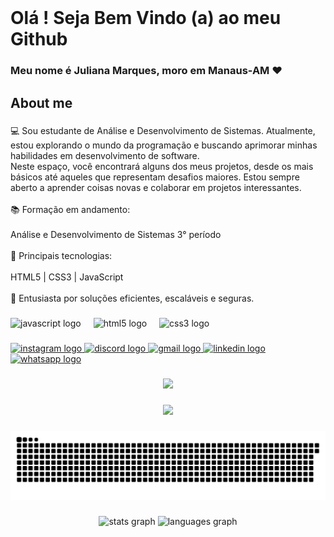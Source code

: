 <br clear="both">

<h1 align="left">Olá ! Seja Bem Vindo (a) ao meu Github</h1>

###

<h3 align="left">Meu nome é Juliana Marques, moro em Manaus-AM ♥</h3>

###

<h2 align="left">About me</h2>

### 

<p align="left">💻 Sou estudante de Análise e Desenvolvimento de Sistemas. Atualmente, estou explorando o mundo da programação e buscando aprimorar minhas habilidades em desenvolvimento de software. <br>Neste espaço, você encontrará alguns dos meus projetos, desde os mais básicos até aqueles que representam desafios maiores. Estou sempre aberto a aprender coisas novas e colaborar em projetos interessantes. <br><br>📚 Formação em andamento:<br><br>Análise e Desenvolvimento de Sistemas 3° período <br><br>🚀 Principais tecnologias:<br><br>HTML5  | CSS3 | JavaScript  <br><br>🌟 Entusiasta por soluções eficientes, escaláveis e seguras.</p>

###

<div align="left">
  <img src="https://cdn.jsdelivr.net/gh/devicons/devicon/icons/javascript/javascript-original.svg" height="30" alt="javascript logo"  />
  <img width="12" />
  <img src="https://cdn.jsdelivr.net/gh/devicons/devicon/icons/html5/html5-original.svg" height="30" alt="html5 logo"  />
  <img width="12" />
  <img src="https://cdn.jsdelivr.net/gh/devicons/devicon/icons/css3/css3-original.svg" height="30" alt="css3 logo"  />
</div>

###

<div align="left">
  <a href="https://www.instagram.com/stories/juuhcrvg_/" target="_blank">
  <img src="https://img.shields.io/static/v1?message=Instagram&logo=instagram&label=&color=E4405F&logoColor=white&labelColor=&style=for-the-badge" height="35" alt="instagram logo"  /> </a>
  <a href="https://discord.gg/hTKzmak" target_blank">
  <img src="https://img.shields.io/static/v1?message=Discord&logo=discord&label=&color=7289DA&logoColor=white&labelColor=&style=for-the-badge" height="35" alt="discord logo"  /> </a>
  <a href ="https://mail.google.com/mail/u/0/#inbox" target_blank">
  <img src="https://img.shields.io/static/v1?message=Gmail&logo=gmail&label=&color=D14836&logoColor=white&labelColor=&style=for-the-badge" height="35" alt="gmail logo"  /> </a>
  <a href="https://www.linkedin.com/in/juliana-carvalho-2922201a2/" target_blank">
  <img src="https://img.shields.io/static/v1?message=LinkedIn&logo=linkedin&label=&color=0077B5&logoColor=white&labelColor=&style=for-the-badge" height="35" alt="linkedin logo"  /> </a>
<a href="https://wa.me/message/EEGMXIB2UPELI1" target_blank">
  <img src="https://img.shields.io/static/v1?message=Whatsapp&logo=whatsapp&label=&color=25D366&logoColor=white&labelColor=&style=for-the-badge" height="35" alt="whatsapp logo"  /> </a>
</div>

###

<div align="center">
  <img src="https://profile-counter.glitch.me/juuhcrvg/count.svg?"  />
</div>

###

<div align="center">
  <img height="200" src="https://media4.giphy.com/media/v1.Y2lkPTc5MGI3NjExdGVvaXhva2Z3ZHRtc2R4MzA1N3VhZTlyd2xzbWxqNWhwZnhpZzJ2cCZlcD12MV9pbnRlcm5hbF9naWZfYnlfaWQmY3Q9Zw/uczfS5GOSnW5mu9JUs/giphy.gif"  />
</div>

###

<img src="https://raw.githubusercontent.com/juuhcrvg/juuhcrvg/output/snake.svg" alt="Snake animation" />

###


###

<div align="center">
  <img src="https://github-readme-stats.vercel.app/api?username=juuhcrvg&hide_title=false&hide_rank=false&show_icons=true&include_all_commits=true&count_private=true&disable_animations=false&theme=dracula&locale=en&hide_border=false&order=1" height="150" alt="stats graph"  />
  <img src="https://github-readme-stats.vercel.app/api/top-langs?username=juuhcrvg&locale=en&hide_title=false&layout=compact&card_width=320&langs_count=5&theme=dracula&hide_border=false&order=2" height="150" alt="languages graph"  />
</div>

###
